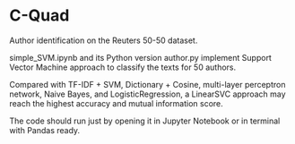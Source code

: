 # C-Quad

Author identification on the Reuters 50-50 dataset.

simple_SVM.ipynb and its Python version author.py implement Support Vector Machine approach to classify the texts for 50 authors. 

Compared with TF-IDF + SVM, Dictionary + Cosine, multi-layer perceptron network, Naive Bayes, and LogisticRegression, a LinearSVC approach may reach the highest accuracy and mutual information score. 

The code should run just by opening it in Jupyter Notebook or in terminal with Pandas ready.

